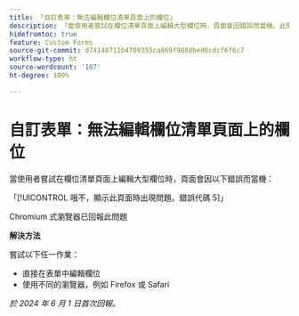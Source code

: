 ```yaml
---
title: 「自訂表單：無法編輯欄位清單頁面上的欄位」
description: 「當使用者嘗試在欄位清單頁面上編輯大型欄位時，頁面會因錯誤而當機。此問題有解決方法。」
hidefromtoc: true
feature: Custom Forms
source-git-commit: d74148711b4709355ca869f9808bed0cdcf6f6c7
workflow-type: ht
source-wordcount: '107'
ht-degree: 100%

---
```



# 自訂表單：無法編輯欄位清單頁面上的欄位

當使用者嘗試在欄位清單頁面上編輯大型欄位時，頁面會因以下錯誤而當機：

「[!UICONTROL 哦不，顯示此頁面時出現問題。錯誤代碼 5]」

Chromium 式瀏覽器已回報此問題

**解決方法**

嘗試以下任一作業：

* 直接在表單中編輯欄位
* 使用不同的瀏覽器，例如 Firefox 或 Safari

_於 2024 年 6 月 1 日首次回報。_
